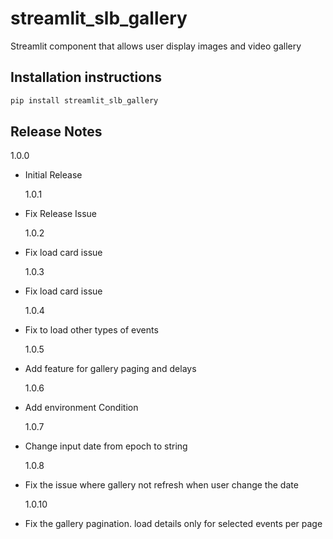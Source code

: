 # streamlit_slb_gallery

Streamlit component that allows user display images and video gallery

## Installation instructions

```sh
pip install streamlit_slb_gallery
```

## Release Notes

1.0.0

- Initial Release

  1.0.1

- Fix Release Issue

  1.0.2

- Fix load card issue

  1.0.3

- Fix load card issue

  1.0.4

- Fix to load other types of events

  1.0.5

- Add feature for gallery paging and delays

  1.0.6

- Add environment Condition

  1.0.7

- Change input date from epoch to string

  1.0.8

- Fix the issue where gallery not refresh when user change the date

  1.0.10

- Fix the gallery pagination. load details only for selected events per page
